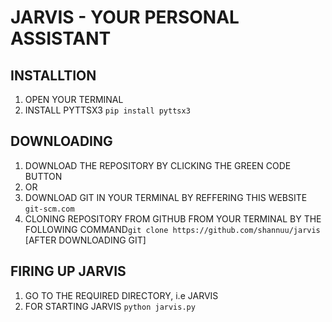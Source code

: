 # JARVIS - YOUR PERSONAL ASSISTANT

## INSTALLTION
  1. OPEN YOUR TERMINAL
  2. INSTALL PYTTSX3 `pip install pyttsx3`

## DOWNLOADING
  1. DOWNLOAD THE REPOSITORY BY CLICKING THE GREEN CODE BUTTON
  2. OR
  3. DOWNLOAD GIT IN YOUR TERMINAL BY REFFERING THIS WEBSITE `git-scm.com`
  4. CLONING REPOSITORY FROM GITHUB FROM YOUR TERMINAL BY THE FOLLOWING COMMAND`git clone https://github.com/shannuu/jarvis` [AFTER DOWNLOADING GIT]

## FIRING UP JARVIS
  1. GO TO THE REQUIRED DIRECTORY, i.e JARVIS
  2. FOR STARTING JARVIS `python jarvis.py`
